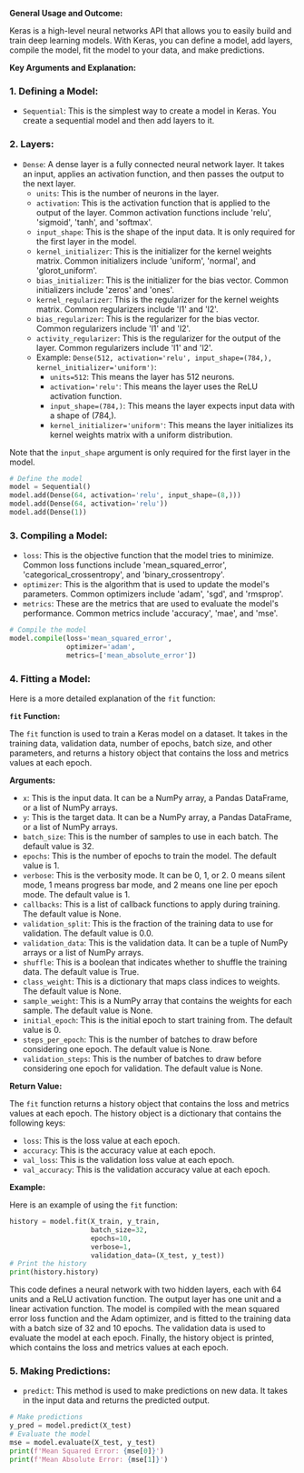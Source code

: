 **General Usage and Outcome:**

Keras is a high-level neural networks API that allows you to easily build and train deep learning models. With Keras, you can define a model, add layers, compile the model, fit the model to your data, and make predictions.

**Key Arguments and Explanation:**

### 1. Defining a Model:

* `Sequential`: This is the simplest way to create a model in Keras. You create a sequential model and then add layers to it.

### 2. Layers:

* `Dense`: A dense layer is a fully connected neural network layer. It takes an input, applies an activation function, and then passes the output to the next layer.
	+ `units`: This is the number of neurons in the layer.
	+ `activation`: This is the activation function that is applied to the output of the layer. Common activation functions include 'relu', 'sigmoid', 'tanh', and 'softmax'.
	+ `input_shape`: This is the shape of the input data. It is only required for the first layer in the model.
	+ `kernel_initializer`: This is the initializer for the kernel weights matrix. Common initializers include 'uniform', 'normal', and 'glorot_uniform'.
	+ `bias_initializer`: This is the initializer for the bias vector. Common initializers include 'zeros' and 'ones'.
	+ `kernel_regularizer`: This is the regularizer for the kernel weights matrix. Common regularizers include 'l1' and 'l2'.
	+ `bias_regularizer`: This is the regularizer for the bias vector. Common regularizers include 'l1' and 'l2'.
	+ `activity_regularizer`: This is the regularizer for the output of the layer. Common regularizers include 'l1' and 'l2'.
	+ Example: `Dense(512, activation='relu', input_shape=(784,), kernel_initializer='uniform')`:
    	+ `units=512`: This means the layer has 512 neurons.
    	+ `activation='relu'`: This means the layer uses the ReLU activation function.
    	+ `input_shape=(784,)`: This means the layer expects input data with a shape of (784,).
    	+ `kernel_initializer='uniform'`: This means the layer initializes its kernel weights matrix with a uniform distribution.

Note that the `input_shape` argument is only required for the first layer in the model.

```python
# Define the model
model = Sequential()
model.add(Dense(64, activation='relu', input_shape=(8,)))
model.add(Dense(64, activation='relu'))
model.add(Dense(1))
```

### 3. Compiling a Model:

* `loss`: This is the objective function that the model tries to minimize. Common loss functions include 'mean_squared_error', 'categorical_crossentropy', and 'binary_crossentropy'.
* `optimizer`: This is the algorithm that is used to update the model's parameters. Common optimizers include 'adam', 'sgd', and 'rmsprop'.
* `metrics`: These are the metrics that are used to evaluate the model's performance. Common metrics include 'accuracy', 'mae', and 'mse'.

```python
# Compile the model
model.compile(loss='mean_squared_error',
              optimizer='adam',
              metrics=['mean_absolute_error'])
```

### 4. Fitting a Model:

Here is a more detailed explanation of the `fit` function:

**`fit` Function:**

The `fit` function is used to train a Keras model on a dataset. It takes in the training data, validation data, number of epochs, batch size, and other parameters, and returns a history object that contains the loss and metrics values at each epoch.

**Arguments:**

* `x`: This is the input data. It can be a NumPy array, a Pandas DataFrame, or a list of NumPy arrays.
* `y`: This is the target data. It can be a NumPy array, a Pandas DataFrame, or a list of NumPy arrays.
* `batch_size`: This is the number of samples to use in each batch. The default value is 32.
* `epochs`: This is the number of epochs to train the model. The default value is 1.
* `verbose`: This is the verbosity mode. It can be 0, 1, or 2. 0 means silent mode, 1 means progress bar mode, and 2 means one line per epoch mode. The default value is 1.
* `callbacks`: This is a list of callback functions to apply during training. The default value is None.
* `validation_split`: This is the fraction of the training data to use for validation. The default value is 0.0.
* `validation_data`: This is the validation data. It can be a tuple of NumPy arrays or a list of NumPy arrays.
* `shuffle`: This is a boolean that indicates whether to shuffle the training data. The default value is True.
* `class_weight`: This is a dictionary that maps class indices to weights. The default value is None.
* `sample_weight`: This is a NumPy array that contains the weights for each sample. The default value is None.
* `initial_epoch`: This is the initial epoch to start training from. The default value is 0.
* `steps_per_epoch`: This is the number of batches to draw before considering one epoch. The default value is None.
* `validation_steps`: This is the number of batches to draw before considering one epoch for validation. The default value is None.

**Return Value:**

The `fit` function returns a history object that contains the loss and metrics values at each epoch. The history object is a dictionary that contains the following keys:

* `loss`: This is the loss value at each epoch.
* `accuracy`: This is the accuracy value at each epoch.
* `val_loss`: This is the validation loss value at each epoch.
* `val_accuracy`: This is the validation accuracy value at each epoch.

**Example:**

Here is an example of using the `fit` function:
```python
history = model.fit(X_train, y_train,
                    batch_size=32,
                    epochs=10,
                    verbose=1,
                    validation_data=(X_test, y_test))
# Print the history
print(history.history)
```
This code defines a neural network with two hidden layers, each with 64 units and a ReLU activation function. The output layer has one unit and a linear activation function. The model is compiled with the mean squared error loss function and the Adam optimizer, and is fitted to the training data with a batch size of 32 and 10 epochs. The validation data is used to evaluate the model at each epoch. Finally, the history object is printed, which contains the loss and metrics values at each epoch.



### 5. Making Predictions:

* `predict`: This method is used to make predictions on new data. It takes in the input data and returns the predicted output.

```python
# Make predictions
y_pred = model.predict(X_test)
# Evaluate the model
mse = model.evaluate(X_test, y_test)
print(f'Mean Squared Error: {mse[0]}')
print(f'Mean Absolute Error: {mse[1]}')
```